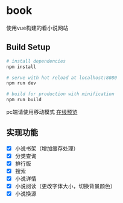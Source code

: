 # book

使用vue构建的看小说网站

## Build Setup

``` bash
# install dependencies
npm install

# serve with hot reload at localhost:8080
npm run dev

# build for production with minification
npm run build
```
pc端请使用移动模式
[在线预览](http://1024cc.cc:3001/)

## 实现功能
- [x] 小说书架（增加缓存处理）
- [x] 分类查询
- [x] 排行版
- [x] 搜索
- [x] 小说详情
- [x] 小说阅读（更改字体大小，切换背景颜色）
- [x] 小说换源
